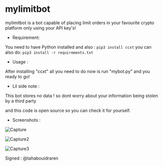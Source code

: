 # mylimitbot
mylimitbot is a bot capable of placing limit orders in your favourite crypto platform only using your API key's!

- Requirement:

You need to have Python installed
and also :
`pip3 install ccxt`
you can also do:
`pip3 install -r requirements.txt`
- Usage : 

After installing "ccxt" all you need to do now is run "mybot.py" and you ready to go!

- Lil side note :

This bot stores no data ! so dont worry about your information being stolen by a third party

and this code is open source so you can check it for yourself.

- Screenshots :

![Capture](https://user-images.githubusercontent.com/59410756/184444691-b00c56ee-7599-461d-8e01-5feda63d336d.PNG)

![Capture2](https://user-images.githubusercontent.com/59410756/184444711-e9261c0b-df38-41be-be12-c61464001040.PNG)

![Capture3](https://user-images.githubusercontent.com/59410756/184444725-e87abe71-31d6-493a-985e-7cb2d9542b99.PNG)


Signed : @tahabouidraren
